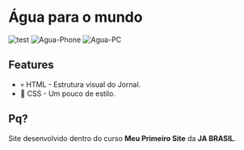 # Água para o mundo
![test](https://i.ibb.co/hL1hkXR/Agua-Phone.gif)
<img src="https://i.ibb.co/hL1hkXR/Agua-Phone.gif)" alt="Agua-Phone" border="0">
<img src="https://i.ibb.co/M66vfBb/Agua-PC.gif" alt="Agua-PC" border="0">

## Features
- 💀 HTML - Estrutura visual do Jornal.
- 👗 CSS - Um pouco de estilo.

## Pq?
Site desenvolvido dentro do curso **Meu Primeiro Site** da  **JA BRASIL**.
